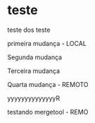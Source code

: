 # teste
teste dos teste

primeira mudança - LOCAL

Segunda mudança

Terceira mudança

Quarta mudança - REMOTO

yyyyyyyyyyyyyyR

testando mergetool - REMO
